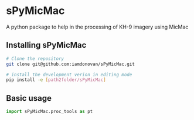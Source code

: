 # sPyMicMac
A python package to help in the processing of KH-9 imagery using MicMac

## Installing sPyMicMac

```sh
# Clone the repository
git clone git@github.com:iamdonovan/sPyMicMac.git

# install the development verion in editing mode
pip install -e [path2folder/sPyMicMac]
```

## Basic usage

```python
import sPyMicMac.proc_tools as pt

```
